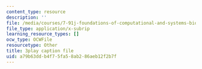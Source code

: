 ```yaml
---
content_type: resource
description: ''
file: /media/courses/7-91j-foundations-of-computational-and-systems-biology-spring-2014/a79b63ddb4f75fa58ab286aeb12f2b7f_Ob9xGBPvr_s.vtt
file_type: application/x-subrip
learning_resource_types: []
ocw_type: OCWFile
resourcetype: Other
title: 3play caption file
uid: a79b63dd-b4f7-5fa5-8ab2-86aeb12f2b7f
---
```

